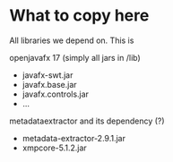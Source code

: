 # What to copy here

All libraries we depend on. This is

openjavafx 17 (simply all jars in /lib) 
- javafx-swt.jar
- javafx.base.jar
- javafx.controls.jar
- ...

metadataextractor and its dependency (?)
- metadata-extractor-2.9.1.jar
- xmpcore-5.1.2.jar

